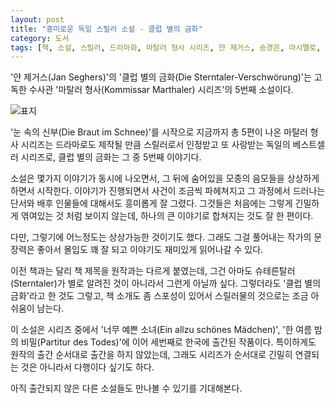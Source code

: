 ```yaml
---
layout: post
title: "흥미로운 독일 스릴러 소설 - 클럽 별의 금화"
category: 도서
tags: [책, 소설, 스릴러, 드라마화, 마탈러 형사 시리즈, 얀 제거스, 송경은, 마시멜로, 한경BP, 한국경제신문, 서평]
---
```


'얀 제거스(Jan Seghers)'의
'클럽 별의 금화(Die Sterntaler-Verschwörung)'는
고독한 수사관 '마탈러 형사(Kommissar Marthaler) 시리즈'의 5번째 소설이다.

![표지](https://lh3.googleusercontent.com/YHcDiU5XAJVO0pVNZKZUEcH9kHJDsQu9AMQ3RzJkJHAZkHzx8Fmyu_PMyOR-AI8-wyqX6-0g9xycow=s480)

'눈 속의 신부(Die Braut im Schnee)'를 시작으로 지금까지 총 5편이 나온 마탈러 형사 시리즈는
드라마로도 제작될 만큼 스릴러로서 인정받고 또 사랑받는 독일의 베스트셀러 시리즈로,
클럽 별의 금화는 그 중 5번째 이야기다.

소설은 몇가지 이야기가 동시에 나오면서,
그 뒤에 숨어있을 모종의 음모들을 상상하게 하면서 시작한다.
이야기가 진행되면서 사건이 조금씩 파헤쳐지고
그 과정에서 드러나는 단서와 배후 인물들에 대해서도 흥미롭게 잘 그렸다.
그것들은 처음에는 그렇게 긴밀하게 엮여있는 것 처럼 보이지 않는데,
하나의 큰 이야기로 합쳐지는 것도 잘 한 편이다.

다만, 그렇기에 어느정도는 상상가능한 것이기도 했다.
그래도 그걸 풀어내는 작가의 문장력은 좋아서
몰입도 꽤 잘 되고 이야기도 재미있게 읽어나갈 수 있다.

이전 책과는 달리 책 제목을 원작과는 다르게 붙였는데,
그건 아마도 슈테른탈러(Sterntaler)가 별로 알려진 것이 아니라서 그런게 아닐까 싶다.
그렇더라도 '클럽 별의 금화'라고 한 것도 그렇고,
책 소개도 좀 스포성이 있어서 스릴러물의 것으로는 조금 아쉬움이 남는다.

이 소설은 시리즈 중에서
'너무 예쁜 소녀(Ein allzu schönes Mädchen)',
'한 여름 밤의 비밀(Partitur des Todes)'에 이어
세번째로 한국에 출간된 작품이다.
특이하게도 원작의 출간 순서대로 출간을 하지 않았는데,
그래도 시리즈가 순서대로 긴밀히 연결되는 것은 아니라서 다행이다 싶기도 하다.

아직 출간되지 않은 다른 소설들도 만나볼 수 있기를 기대해본다.
